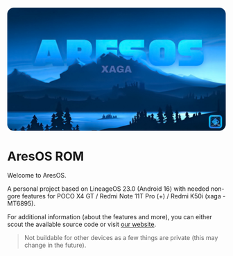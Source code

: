 ![AresOS Banner](https://github.com/AresOS-AOSP/.github/raw/main/banner.png)
# AresOS ROM

Welcome to AresOS.

A personal project based on LineageOS 23.0 (Android 16) with needed non-gore features for POCO X4 GT / Redmi Note 11T Pro (+) / Redmi K50i (xaga - MT6895).

For additional information (about the features and more), you can either scout the available source code or visit [our website](https://chriscatto.gitlab.io/AresOS).

> Not buildable for other devices as a few things are private (this may change in the future).

